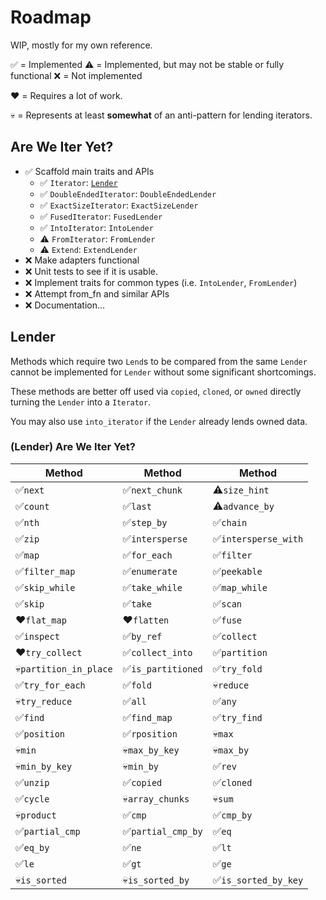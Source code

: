 # Roadmap

WIP, mostly for my own reference.

✅ = Implemented
⚠️ = Implemented, but may not be stable or fully functional
❌ = Not implemented

❤️ = Requires a lot of work.

💀 = Represents at least **somewhat** of an anti-pattern for lending iterators.

## Are We Iter Yet?

- ✅ Scaffold main traits and APIs
  - ✅ `Iterator`: [`Lender`](/##Lender)
  - ✅ `DoubleEndedIterator`: `DoubleEndedLender`
  - ✅ `ExactSizeIterator`: `ExactSizeLender`
  - ✅ `FusedIterator`: `FusedLender`
  - ✅ `IntoIterator`: `IntoLender`
  - ⚠️ `FromIterator`: `FromLender`
  - ⚠️ `Extend`: `ExtendLender`
- ❌ Make adapters functional
- ❌ Unit tests to see if it is usable.
- ❌ Implement traits for common types (i.e. `IntoLender`, `FromLender`)
- ❌ Attempt from_fn and similar APIs
- ❌ Documentation...

## Lender

Methods which require two `Lend`s to be compared from the same `Lender` cannot be implemented for `Lender` without some significant shortcomings.

These methods are better off used via `copied`, `cloned`, or `owned` directly turning the `Lender` into a `Iterator`.

You may also use `into_iterator` if the `Lender` already lends owned data.

### (Lender) Are We Iter Yet?

|Method|Method|Method|
|---   |---   |---   |
|✅`next`              |✅`next_chunk`        |⚠️`size_hint`         |
|✅`count`             |✅`last`              |⚠️`advance_by`        |
|✅`nth`               |✅`step_by`           |✅`chain`             |
|✅`zip`               |✅`intersperse`       |✅`intersperse_with`  |
|✅`map`               |✅`for_each`          |✅`filter`            |
|✅`filter_map`        |✅`enumerate`         |✅`peekable`          |
|✅`skip_while`        |✅`take_while`        |✅`map_while`         |
|✅`skip`              |✅`take`              |✅`scan`              |
|❤️`flat_map`          |❤️`flatten`           |✅`fuse`              |
|✅`inspect`           |✅`by_ref`            |✅`collect`           |
|❤️`try_collect`       |✅`collect_into`      |✅`partition`         |
|💀`partition_in_place`|✅`is_partitioned`    |✅`try_fold`          |
|✅`try_for_each`      |✅`fold`              |💀`reduce`            |
|💀`try_reduce`        |✅`all`               |✅`any`               |
|✅`find`              |✅`find_map`          |✅`try_find`          |
|✅`position`          |✅`rposition`         |💀`max`               |
|💀`min`               |💀`max_by_key`        |💀`max_by`            |
|💀`min_by_key`        |💀`min_by`            |✅`rev`               |
|✅`unzip`             |✅`copied`            |✅`cloned`            |
|✅`cycle`             |💀`array_chunks`      |💀`sum`               |
|💀`product`           |✅`cmp`               |✅`cmp_by`            |
|✅`partial_cmp`       |✅`partial_cmp_by`    |✅`eq`                |
|✅`eq_by`             |✅`ne`                |✅`lt`                |
|✅`le`                |✅`gt`                |✅`ge`                |
|💀`is_sorted`         |💀`is_sorted_by`      |✅`is_sorted_by_key`  |
